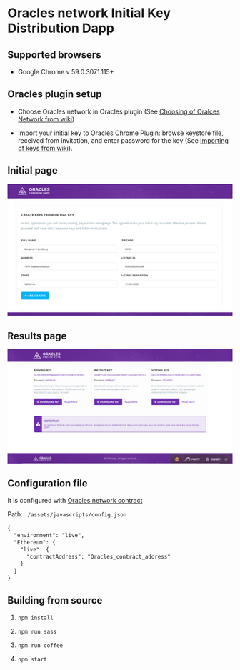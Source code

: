 # Oracles network Initial Key Distribution Dapp

## Supported browsers

* Google Chrome v 59.0.3071.115+

## Oracles plugin setup

* Choose Oracles network in Oracles plugin (See [Choosing of Oralces Network from wiki](https://github.com/oraclesorg/oracles-wiki#choosing-of-oralces-network))

* Import your initial key to Oracles Chrome Plugin: browse keystore file, received from invitation, and enter password for the key (See [Importing of keys from wiki](https://github.com/oraclesorg/oracles-wiki#importing-of-keys)).

## Initial page
![](./docs/index.png)

## Results page
![](./docs/results.png)

## Configuration file
It is configured with [Oracles network contract](https://github.com/oraclesorg/oracles-contract)

Path: `./assets/javascripts/config.json`

```
{
  "environment": "live",
  "Ethereum": {
    "live": {
      "contractAddress": "Oracles_contract_address"
    }
  }
}
```

## Building from source

1) `npm install`

2) `npm run sass`

3) `npm run coffee`

4) `npm start`
